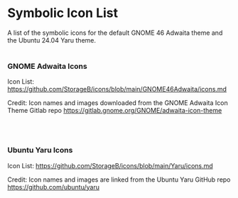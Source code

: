 # Symbolic Icon List

A list of the symbolic icons for the default GNOME 46 Adwaita theme and the Ubuntu 24.04 Yaru theme.
<br><br>

### GNOME Adwaita Icons

Icon List: https://github.com/StorageB/icons/blob/main/GNOME46Adwaita/icons.md

Credit: Icon names and images downloaded from the GNOME Adwaita Icon Theme Gitlab repo https://gitlab.gnome.org/GNOME/adwaita-icon-theme

<br><br>

### Ubuntu Yaru Icons

Icon List: https://github.com/StorageB/icons/blob/main/Yaru/icons.md

Credit: Icon names and images are linked from the Ubuntu Yaru GitHub repo
https://github.com/ubuntu/yaru
<br><b
      r>
